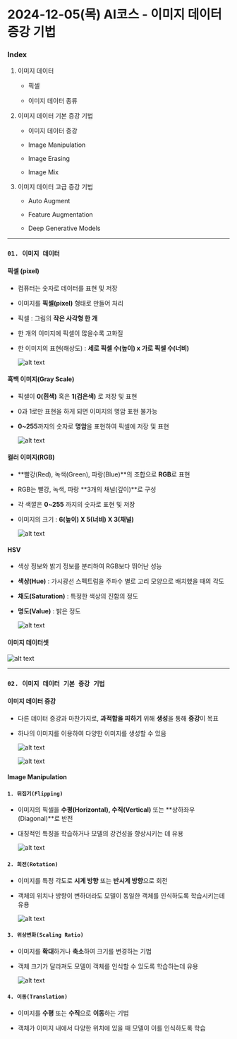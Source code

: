 # 2024-12-05(목) AI코스 - 이미지 데이터 증강 기법

### Index

1. 이미지 데이터

    - 픽셀

    - 이미지 데이터 종류

2. 이미지 데이터 기본 증강 기법

    - 이미지 데이터 증강

    - Image Manipulation

    - Image Erasing

    - Image Mix

3. 이미지 데이터 고급 증강 기법

    - Auto Augment

    - Feature Augmentation

    - Deep Generative Models

---

### `01. 이미지 데이터`

#### 픽셀 (pixel)

- 컴퓨터는 숫자로 데이터를 표현 및 저장

- 이미지를 **픽셀(pixel)** 형태로 만들어 처리

- 픽셀 : 그림의 **작은 사각형 한 개**

- 한 개의 이미지에 픽셀이 많을수록 고화질

- 한 이미지의 표현(해상도) : **세로 픽셀 수(높이) x 가로 픽셀 수(너비)**

  ![alt text](images/image_17.png)

#### 흑백 이미지(Gray Scale)

- 픽셀이 **0(흰색)** 혹은 **1(검은색)** 로 저장 및 표현

- 0과 1로만 표현을 하게 되면 이미지의 명암 표현 불가능

- **0~255**까지의 숫자로 **명암**을 표현하여 픽셀에 저장 및 표현


  ![alt text](images/image_18.png)

#### 컬러 이미지(RGB)

- **빨강(Red), 녹색(Green), 파랑(Blue)**의 조합으로 **RGB**로 표현

- RGB는 빨강, 녹색, 파랑 **3개의 채널(깊이)**로 구성

- 각 색깔은 **0~255** 까지의 숫자로 표현 및 저장

- 이미지의 크기 : **6(높이) X 5(너비) X 3(채널)**

  ![alt text](images/image_19.png)

#### HSV

- 색상 정보와 밝기 정보를 분리하여 RGB보다 뛰어난 성능

- **색상(Hue)** : 가시광선 스펙트럼을 주파수 별로 고리 모양으로 배치했을 때의 각도

- **채도(Saturation)** : 특정한 색상의 진함의 정도

- **명도(Value)** : 밝은 정도

  ![alt text](images/image_20.png)

#### 이미지 데이터셋

  ![alt text](images/image_21.png)

---

### `02. 이미지 데이터 기본 증강 기법`

#### 이미지 데이터 증강

- 다른 데이터 증강과 마찬가지로, **과적합을 피하기** 위해 **생성**을 통해 **증강**이 목표

- 하나의 이미지를 이용하여 다양한 이미지를 생성할 수 있음

  ![alt text](images/image_22.png)

  ![alt text](images/image_23.png)

#### Image Manipulation

#### `1. 뒤집기(Flipping)`

- 이미지의 픽셀을 **수평(Horizontal), 수직(Vertical)** 또는 **상하좌우(Diagonal)**로 반전

- 대칭적인 특징을 학습하거나 모델의 강건성을 향상시키는 데 유용

  ![alt text](images/image_24.png)

#### `2. 회전(Rotation)`

- 이미지를 특정 각도로 **시계 방향** 또는 **반시계 방향**으로 회전

- 객체의 위치나 방향이 변하더라도 모델이 동일한 객체를 인식하도록 학습시키는데 유용

  ![alt text](images/image_25.png)

#### `3. 위상변화(Scaling Ratio)`

- 이미지를 **확대**하거나 **축소**하여 크기를 변경하는 기법

- 객체 크기가 달라져도 모델이 객체를 인식할 수 있도록 학습하는데 유용

  ![alt text](images/image_26.png)

#### `4. 이동(Translation)`

- 이미지를 **수평** 또는 **수직**으로 **이동**하는 기법

- 객체가 이미지 내에서 다양한 위치에 있을 때 모델이 이를 인식하도록 학습

  